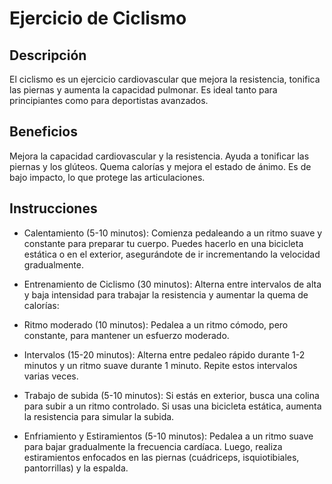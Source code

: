 # Ejercicio de Ciclismo

## Descripción
El ciclismo es un ejercicio cardiovascular que mejora la resistencia, tonifica las piernas y aumenta la capacidad pulmonar. Es ideal tanto para principiantes como para deportistas avanzados.

## Beneficios
Mejora la capacidad cardiovascular y la resistencia.
Ayuda a tonificar las piernas y los glúteos.
Quema calorías y mejora el estado de ánimo.
Es de bajo impacto, lo que protege las articulaciones.

## Instrucciones
- Calentamiento (5-10 minutos):
Comienza pedaleando a un ritmo suave y constante para preparar tu cuerpo. Puedes hacerlo en una bicicleta estática o en el exterior, asegurándote de ir incrementando la velocidad gradualmente.

- Entrenamiento de Ciclismo (30 minutos):
Alterna entre intervalos de alta y baja intensidad para trabajar la resistencia y aumentar la quema de calorías:

- Ritmo moderado (10 minutos): 
Pedalea a un ritmo cómodo, pero constante, para mantener un esfuerzo moderado.
- Intervalos (15-20 minutos): Alterna entre pedaleo rápido durante 1-2 minutos y un ritmo suave durante 1 minuto. Repite estos intervalos varias veces.
- Trabajo de subida (5-10 minutos): Si estás en exterior, busca una colina para subir a un ritmo controlado. Si usas una bicicleta estática, aumenta la resistencia para simular la subida.
- Enfriamiento y Estiramientos (5-10 minutos):
Pedalea a un ritmo suave para bajar gradualmente la frecuencia cardíaca. Luego, realiza estiramientos enfocados en las piernas (cuádriceps, isquiotibiales, pantorrillas) y la espalda.














